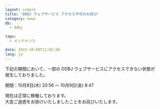 ```yaml
---
layout: simple
title: 'DDBJ ウェブサービス アクセス不可のお詫び'
category: news
db:
  - ddbj

tags:
  - メンテナンス

date: 2015-10-09T11:02:58
lang: ja
---
```


<p>下記の期間において、一部の DDBJ ウェブサービスにアクセスできない状態が発生しておりました。</p>

<p>期間：10月8日(木) 20:56 ～ 10月9日(金) 8:47</p>

<p>現在は正常に稼働しております。<br>大変ご迷惑をお掛けいたしましたことをお詫びいたします。</p>
